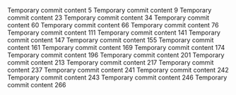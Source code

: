 Temporary commit content 5
Temporary commit content 9
Temporary commit content 23
Temporary commit content 34
Temporary commit content 60
Temporary commit content 66
Temporary commit content 76
Temporary commit content 111
Temporary commit content 141
Temporary commit content 147
Temporary commit content 155
Temporary commit content 161
Temporary commit content 169
Temporary commit content 174
Temporary commit content 196
Temporary commit content 201
Temporary commit content 213
Temporary commit content 217
Temporary commit content 237
Temporary commit content 241
Temporary commit content 242
Temporary commit content 243
Temporary commit content 246
Temporary commit content 266
